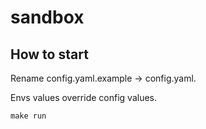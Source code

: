# sandbox

## How to start

Rename config.yaml.example -> config.yaml.

Envs values override config values.

```shell
make run
```